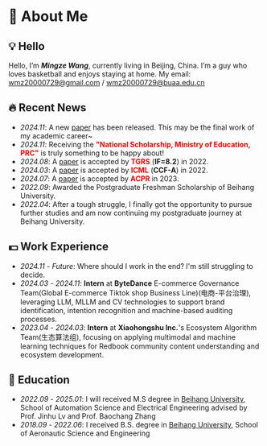 # 👋 About Me

## 💡 Hello
Hello, I’m ***Mingze Wang***, currently living in Beijing, China. I’m a guy who loves basketball and enjoys staying at home. My email: wmz20000729@gmail.com / wmz20000729@buaa.edu.cn

## 🔥 Recent News
- *2024.11*: A new [paper](https://arxiv.org/abs/2411.11360) has been released. This may be the final work of my academic career~
- *2024.11*: Receiving the  **<font color="red">"National Scholarship, Ministry of Education, PRC"</font>** is truly something to be happy about!
- *2024.08*: A [paper](https://ieeexplore.ieee.org/document/10623867) is accepted by **<font color="red">TGRS</font>** (**IF=8.2**) in 2022.
- *2024.03*: A [paper](https://proceedings.mlr.press/v235/xu24z.html) is accepted by **<font color="red">ICML</font>** (**CCF-A**) in 2022.
- *2024.07*: A [paper](https://link.springer.com/content/pdf/10.1007/978-3-031-47665-5_25.pdf?pdf=inline%20link) is accepted by **<font color="red">ACPR</font>** in 2023.
- *2022.09*: Awarded the Postgraduate Freshman Scholarship of Beihang University.
- *2022.04*: After a tough struggle, I finally got the opportunity to pursue further studies and am now continuing my postgraduate journey at Beihang University.

## 💵 Work Experience
- *2024.11* - *Future*: Where should I work in the end? I'm still struggling to decide.
- *2024.03* - *2024.11*: **Intern** at **ByteDance** E-commerce Governance Team(Global E-commerce Tiktok shop Business Line)(电商-平台治理), leveraging LLM, MLLM and CV technologies to support brand identification, intention recognition and machine-based auditing processes.
- *2023.04* - *2024.03*: **Intern** at **Xiaohongshu Inc.**'s Ecosystem Algorithm Team(生态算法组), focusing on applying multimodal and machine learning techniques for Redbook community content understanding and ecosystem development.

## 📖 Education
- *2022.09* - *2025.01*: I will received M.S degree in [Beihang University](https://www.buaa.edu.cn/), School of Automation Science and Electrical Engineering advised by Prof. Jinhu Lv and Prof. Baochang Zhang
- *2018.09* - *2022.06*: I received B.S. degree in [Beihang University](https://www.buaa.edu.cn/), School of Aeronautic Science and Engineering
